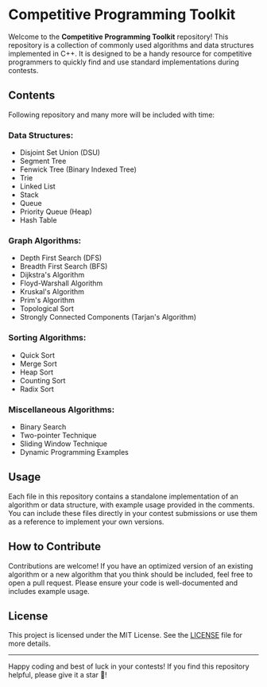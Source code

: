 # Competitive Programming Toolkit

Welcome to the **Competitive Programming Toolkit** repository! This repository is a collection of commonly used algorithms and data structures implemented in C++. It is designed to be a handy resource for competitive programmers to quickly find and use standard implementations during contests.

## Contents

Following repository and many more will be included with time:

### Data Structures:
- Disjoint Set Union (DSU)
- Segment Tree
- Fenwick Tree (Binary Indexed Tree)
- Trie
- Linked List
- Stack
- Queue
- Priority Queue (Heap)
- Hash Table

### Graph Algorithms:
- Depth First Search (DFS)
- Breadth First Search (BFS)
- Dijkstra's Algorithm
- Floyd-Warshall Algorithm
- Kruskal's Algorithm
- Prim's Algorithm
- Topological Sort
- Strongly Connected Components (Tarjan's Algorithm)

### Sorting Algorithms:
- Quick Sort
- Merge Sort
- Heap Sort
- Counting Sort
- Radix Sort

### Miscellaneous Algorithms:
- Binary Search
- Two-pointer Technique
- Sliding Window Technique
- Dynamic Programming Examples

## Usage

Each file in this repository contains a standalone implementation of an algorithm or data structure, with example usage provided in the comments. You can include these files directly in your contest submissions or use them as a reference to implement your own versions.

## How to Contribute

Contributions are welcome! If you have an optimized version of an existing algorithm or a new algorithm that you think should be included, feel free to open a pull request. Please ensure your code is well-documented and includes example usage.

## License

This project is licensed under the MIT License. See the [LICENSE](LICENSE) file for more details.

---

Happy coding and best of luck in your contests! If you find this repository helpful, please give it a star 🌟!
